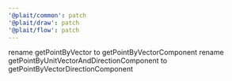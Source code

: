 ```yaml
---
'@plait/common': patch
'@plait/draw': patch
'@plait/flow': patch
---
```


rename getPointByVector to getPointByVectorComponent
rename getPointByUnitVectorAndDirectionComponent to getPointByVectorDirectionComponent

